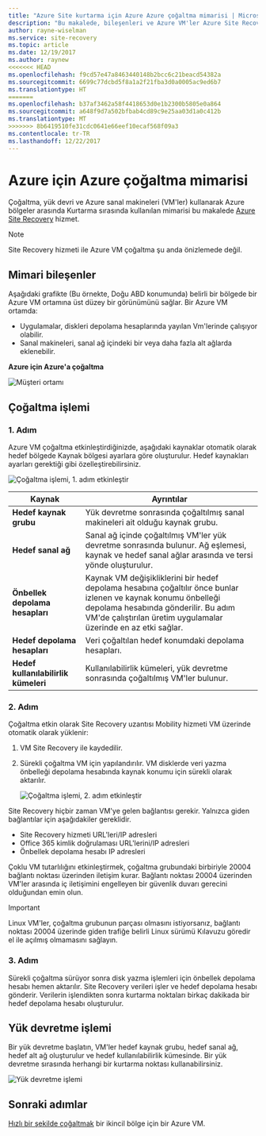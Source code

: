 ```yaml
---
title: "Azure Site kurtarma için Azure Azure çoğaltma mimarisi | Microsoft Docs"
description: "Bu makalede, bileşenleri ve Azure VM'ler Azure Site Recovery hizmetini kullanarak Azure bölgeler arasında çoğaltırken kullanılan mimariye genel bakış sağlar."
author: rayne-wiselman
ms.service: site-recovery
ms.topic: article
ms.date: 12/19/2017
ms.author: raynew
<<<<<<< HEAD
ms.openlocfilehash: f9cd57e47a8463440148b2bcc6c21beacd54382a
ms.sourcegitcommit: 6699c77dcbd5f8a1a2f21fba3d0a0005ac9ed6b7
ms.translationtype: HT
=======
ms.openlocfilehash: b37af3462a58f4418653d0e1b2300b5805e0a864
ms.sourcegitcommit: a648f9d7a502bfbab4cd89c9e25aa03d1a0c412b
ms.translationtype: MT
>>>>>>> 8b6419510fe31cdc0641e66eef10ecaf568f09a3
ms.contentlocale: tr-TR
ms.lasthandoff: 12/22/2017
---
```

# <a name="azure-to-azure-replication-architecture"></a>Azure için Azure çoğaltma mimarisi


Çoğaltma, yük devri ve Azure sanal makineleri (VM'ler) kullanarak Azure bölgeler arasında Kurtarma sırasında kullanılan mimarisi bu makalede [Azure Site Recovery](site-recovery-overview.md) hizmet.

>[!NOTE]
>Site Recovery hizmeti ile Azure VM çoğaltma şu anda önizlemede değil.



## <a name="architectural-components"></a>Mimari bileşenler

Aşağıdaki grafikte (Bu örnekte, Doğu ABD konumunda) belirli bir bölgede bir Azure VM ortamına üst düzey bir görünümünü sağlar. Bir Azure VM ortamda:
- Uygulamalar, diskleri depolama hesaplarında yayılan Vm'lerinde çalışıyor olabilir.
- Sanal makineleri, sanal ağ içindeki bir veya daha fazla alt ağlarda eklenebilir.


**Azure için Azure'a çoğaltma**

![Müşteri ortamı](./media/concepts-azure-to-azure-architecture/source-environment.png)

## <a name="replication-process"></a>Çoğaltma işlemi

### <a name="step-1"></a>1. Adım

Azure VM çoğaltma etkinleştirdiğinizde, aşağıdaki kaynaklar otomatik olarak hedef bölgede Kaynak bölgesi ayarlara göre oluşturulur. Hedef kaynakları ayarları gerektiği gibi özelleştirebilirsiniz.

![Çoğaltma işlemi, 1. adım etkinleştir](./media/concepts-azure-to-azure-architecture/enable-replication-step-1.png)

**Kaynak** | **Ayrıntılar**
--- | ---
**Hedef kaynak grubu** | Yük devretme sonrasında çoğaltılmış sanal makineleri ait olduğu kaynak grubu.
**Hedef sanal ağ** | Sanal ağ içinde çoğaltılmış VM'ler yük devretme sonrasında bulunur. Ağ eşlemesi, kaynak ve hedef sanal ağlar arasında ve tersi yönde oluşturulur.
**Önbellek depolama hesapları** | Kaynak VM değişikliklerini bir hedef depolama hesabına çoğaltılır önce bunlar izlenen ve kaynak konumu önbelleği depolama hesabında gönderilir. Bu adım VM'de çalıştırılan üretim uygulamalar üzerinde en az etki sağlar.
**Hedef depolama hesapları**  | Veri çoğaltılan hedef konumdaki depolama hesapları.
**Hedef kullanılabilirlik kümeleri**  | Kullanılabilirlik kümeleri, yük devretme sonrasında çoğaltılmış VM'ler bulunur.

### <a name="step-2"></a>2. Adım

Çoğaltma etkin olarak Site Recovery uzantısı Mobility hizmeti VM üzerinde otomatik olarak yüklenir:

1. VM Site Recovery ile kaydedilir.

2. Sürekli çoğaltma VM için yapılandırılır. VM disklerde veri yazma önbelleği depolama hesabında kaynak konumu için sürekli olarak aktarılır.

   ![Çoğaltma işlemi, 2. adım etkinleştir](./media/concepts-azure-to-azure-architecture/enable-replication-step-2.png)


 Site Recovery hiçbir zaman VM'ye gelen bağlantısı gerekir. Yalnızca giden bağlantılar için aşağıdakiler gereklidir.

 - Site Recovery hizmeti URL'leri/IP adresleri
 - Office 365 kimlik doğrulaması URL'lerini/IP adresleri
 - Önbellek depolama hesabı IP adresleri

Çoklu VM tutarlılığını etkinleştirmek, çoğaltma grubundaki birbiriyle 20004 bağlantı noktası üzerinden iletişim kurar. Bağlantı noktası 20004 üzerinden VM'ler arasında iç iletişimini engelleyen bir güvenlik duvarı gerecini olduğundan emin olun.

> [!IMPORTANT]
Linux VM'ler, çoğaltma grubunun parçası olmasını istiyorsanız, bağlantı noktası 20004 üzerinde giden trafiğe belirli Linux sürümü Kılavuzu göredir el ile açılmış olmamasını sağlayın.

### <a name="step-3"></a>3. Adım

Sürekli çoğaltma sürüyor sonra disk yazma işlemleri için önbellek depolama hesabı hemen aktarılır. Site Recovery verileri işler ve hedef depolama hesabı gönderir. Verilerin işlendikten sonra kurtarma noktaları birkaç dakikada bir hedef depolama hesabı oluşturulur.

## <a name="failover-process"></a>Yük devretme işlemi

Bir yük devretme başlatın, VM'ler hedef kaynak grubu, hedef sanal ağ, hedef alt ağ oluşturulur ve hedef kullanılabilirlik kümesinde. Bir yük devretme sırasında herhangi bir kurtarma noktası kullanabilirsiniz.

![Yük devretme işlemi](./media/concepts-azure-to-azure-architecture/failover.png)

## <a name="next-steps"></a>Sonraki adımlar

[Hızlı bir şekilde çoğaltmak](azure-to-azure-quickstart.md) bir ikincil bölge için bir Azure VM.
